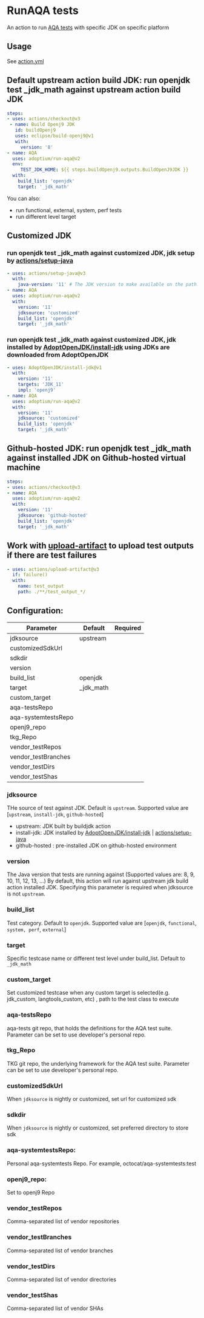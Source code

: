 # RunAQA tests

An action to run [AQA tests](https://github.com/adoptium/aqa-tests) with specific JDK on specific platform

## Usage

See [action.yml](https://github.com/adoptium/run-aqa/blob/master/action.yml)

## Default upstream action build JDK: run openjdk test _jdk_math against upstream action build JDK

```yaml
steps:
- uses: actions/checkout@v3
 - name: Build Openj9 JDK
   id: buildOpenj9
   uses: eclipse/build-openj9@v1
   with:
     version: '8'
- name: AQA
  uses: adoptium/run-aqa@v2
  env:
     TEST_JDK_HOME: ${{ steps.buildOpenj9.outputs.BuildOpenJ9JDK }}
  with: 
    build_list: 'openjdk'
    target: '_jdk_math'
```
You can also:
  - run functional, external, system, perf tests
  - run different level target

## Customized JDK
### run openjdk test _jdk_math against customized JDK, jdk setup by [actions/setup-java](https://github.com/actions/setup-java)

```yaml
- uses: actions/setup-java@v3
  with:
    java-version: '11' # The JDK version to make available on the path.
- name: AQA
  uses: adoptium/run-aqa@v2
  with: 
    version: '11'
    jdksource: 'customized'
    build_list: 'openjdk'
    target: '_jdk_math'
 ```
### run openjdk test _jdk_math against customized JDK, jdk installed by [AdoptOpenJDK/install-jdk](https://github.com/AdoptOpenJDK/install-jdk) using JDKs are downloaded from AdoptOpenJDK

```yaml
- uses: AdoptOpenJDK/install-jdk@v1
  with:
    version: '11'
    targets: 'JDK_11'
    impl: 'openj9'
- name: AQA
  uses: adoptium/run-aqa@v2
  with: 
    version: '11'
    jdksource: 'customized'
    build_list: 'openjdk'
    target: '_jdk_math'
 ```

## Github-hosted JDK: run openjdk test _jdk_math against installed JDK on Github-hosted virtual machine

```yaml
steps:
- uses: actions/checkout@v3
- name: AQA
  uses: adoptium/run-aqa@v2
  with: 
    version: '11'
    jdksource: 'github-hosted'
    build_list: 'openjdk'
    target: '_jdk_math'
```

## Work with [upload-artifact](https://github.com/actions/upload-artifact) to upload test outputs if there are test failures

```yaml
- uses: actions/upload-artifact@v3
  if: failure()
  with:
    name: test_output
    path: ./**/test_output_*/
```

## Configuration:

| Parameter | Default | Required |
| ------ | ------ | ------ |
| jdksource | upstream | |
| customizedSdkUrl |  | |
| sdkdir |  | |
| version |  | |
| build_list | openjdk | |
| target | _jdk_math | |
| custom_target |  | |
| aqa-testsRepo |  | |
| aqa-systemtestsRepo |  | |
| openj9_repo |  | |
| tkg_Repo |  | |
| vendor_testRepos |  | |
| vendor_testBranches|  | |
| vendor_testDirs  |  | |
| vendor_testShas|  | |

### jdksource
THe source of test against JDK. Default is `upstream`. Supported value are [`upstream`, `install-jdk`, `github-hosted`]
  - upstream: JDK built by buildjdk action
  - install-jdk: JDK installed by [AdoptOpenJDK/install-jdk](https://github.com/AdoptOpenJDK/install-jdk) | [actions/setup-java](https://github.com/actions/setup-java)
  - github-hosted : pre-installed JDK on github-hosted environment

### version
The Java version that tests are running against (Supported values are: 8, 9, 10, 11, 12, 13, ...)
By default, this action will run against upstream jdk build action installed JDK. Specifying this parameter is required when jdksource is not `upstream`.

### build_list
Test category. Default to `openjdk`. Supported value are [`openjdk`, `functional`, `system, perf`, `external`]

### target
Specific testcase name or different test level under build_list. Default to `_jdk_math`

### custom_target
Set customized testcase when any custom target is selected(e.g. jdk_custom, langtools_custom, etc) , path to the test class to execute

### aqa-testsRepo
aqa-tests git repo, that holds the definitions for the AQA test suite. Parameter can be set to use developer's personal repo. 

### tkg_Repo
TKG git repo, the underlying framework for the AQA test suite. Parameter can be set to use developer's personal repo.

### customizedSdkUrl
When `jdksource` is nightly or customized, set url for customized sdk

### sdkdir
When `jdksource` is nightly or customized, set preferred directory to store sdk

### aqa-systemtestsRepo:
Personal aqa-systemtests Repo. For example, octocat/aqa-systemtests:test

### openj9_repo:
Set to openj9 Repo

### vendor_testRepos
Comma-separated list of vendor repositories

### vendor_testBranches
Comma-separated list of vendor branches

### vendor_testDirs
Comma-separated list of vendor directories

### vendor_testShas
Comma-separated list of vendor SHAs
